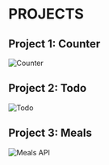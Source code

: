 # PROJECTS

## Project 1: Counter

![Counter](https://i.ibb.co/PFZmQBX/Counter.gif)


## Project 2: Todo

![Todo](https://i.ibb.co/VjYYYyp/Todo.gif)


## Project 3: Meals

![Meals API](https://i.ibb.co/6Z570dw/Meals-1.gif)

